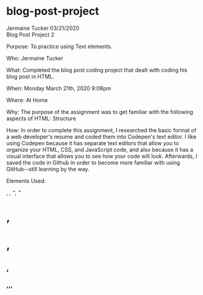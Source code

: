 # blog-post-project
Jermaine Tucker 03/21/2020  
Blog Post Project 2 

Purpose: To practice using Text elements.

Who: Jermaine Tucker  

What: Completed the blog post coding project that dealt with coding his blog post in HTML.  

When: Monday March 21th, 2020 9:08pm  

Where: At Home  

Why: The purpose of the assignment was to get familiar with the following aspects of HTML:  Structure  

How: In order to complete this assignment, I researched the basic format of a web developer's resume and coded them into Codepen's text editor. I like using Codepen because it has separate text editors that allow you to organize your HTML, CSS, and JavaScript code, and also because it has a visual interface that allows you to see how your code will look. Afterwards, I saved the code in Github in order to become more familiar with using GitHub--still learning by the way.

Elements Used:<p>, <dfn>, <q>, <h1>, <h1>, <h2>, <h3>,<body>,<head>,<title>,<html>,<header>,<main>,<footer>
